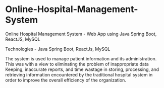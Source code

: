 # Online-Hospital-Management-System
Online Hospital Management System - Web App using Java Spring Boot, ReactJS, MySQL

Technologies - Java Spring Boot, ReactJs, MySQL

The system is used to manage patient information and its administration. This was with a view to eliminating the problem of inappropriate data Keeping, inaccurate reports, and time wastage in storing, processing, and retrieving information encountered by the traditional hospital system in order to improve the overall efficiency of the organization.
